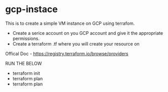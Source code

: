 # gcp-instace

This is to create a simple VM instance on GCP using terrafom.

- Create a serice account on you GCP account and give it the appropriate permissions.
- Create a terraform .tf where you will create your resource on

Offical Doc - https://registry.terraform.io/browse/providers

  RUN THE BELOW
  - terraform init
  - terraform plan
  - terraform plan 

